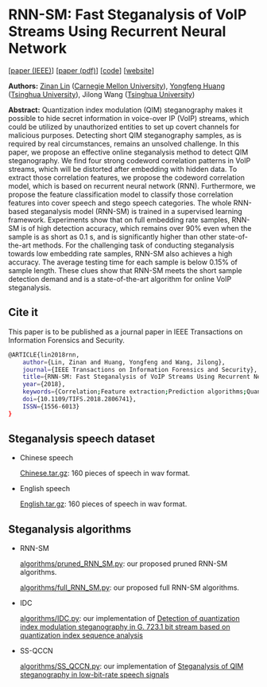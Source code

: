 # RNN-SM: Fast Steganalysis of VoIP Streams Using Recurrent Neural Network


[[paper (IEEE)](http://ieeexplore.ieee.org/document/8292900/)] [[paper (pdf)](http://www.andrew.cmu.edu/user/zinanl/publications/rnn-sm.pdf)] [[code](https://github.com/fjxmlzn/RNN-SM)] [[website](https://github.com/fjxmlzn/RNN-SM)]

**Authors:** [Zinan Lin](http://www.andrew.cmu.edu/user/zinanl/) ([Carnegie Mellon University](https://www.cmu.edu/)), [Yongfeng Huang](http://www.tsinghua.edu.cn/publish/ee/4157/2010/20101217182714916942750/20101217182714916942750_.html) ([Tsinghua University](http://www.tsinghua.edu.cn/publish/newthuen/index.html)), Jilong Wang ([Tsinghua University](http://www.tsinghua.edu.cn/publish/newthuen/index.html))

**Abstract:** Quantization index modulation (QIM) steganography makes it possible to hide secret information in voice-over IP (VoIP) streams, which could be utilized by unauthorized entities to set up covert channels for malicious purposes. Detecting short QIM steganography samples, as is required by real circumstances, remains an unsolved challenge. In this paper, we propose an effective online steganalysis method to detect QIM steganography. We find four strong codeword correlation patterns in VoIP streams, which will be distorted after embedding with hidden data. To extract those correlation features, we propose the codeword correlation model, which is based on recurrent neural network (RNN). Furthermore, we propose the feature classification model to classify those correlation features into cover speech and stego speech categories. The whole RNN-based steganalysis model (RNN-SM) is trained in a supervised learning framework. Experiments show that on full embedding rate samples, RNN-SM is of high detection accuracy, which remains over 90% even when the sample is as short as 0.1 s, and is significantly higher than other state-of-the-art methods. For the challenging task of conducting steganalysis towards low embedding rate samples, RNN-SM also achieves a high accuracy. The average testing time for each sample is below 0.15% of sample length. These clues show that RNN-SM meets the short sample detection demand and is a state-of-the-art algorithm for online VoIP steganalysis.

## Cite it 

This paper is to be published as a journal paper in IEEE Transactions on Information Forensics and Security.

```bash
@ARTICLE{lin2018rnn, 
	author={Lin, Zinan and Huang, Yongfeng and Wang, Jilong}, 
	journal={IEEE Transactions on Information Forensics and Security}, 
	title={RNN-SM: Fast Steganalysis of VoIP Streams Using Recurrent Neural Network}, 
	year={2018}, 
	keywords={Correlation;Feature extraction;Prediction algorithms;Quantization (signal);Recurrent neural networks;Speech;Vocoders;covert channel;information hiding;recurrent neural network;steganalysis;steganography}, 
	doi={10.1109/TIFS.2018.2806741}, 
	ISSN={1556-6013}
}
```

## Steganalysis speech dataset

* Chinese speech

  [Chinese.tar.gz](https://drive.google.com/file/d/1LF2dAXHkd8TmzaDnTg0Zmbs7xVdSovMH/view?usp=sharing): 160 pieces of speech in wav format.

* English speech

  [English.tar.gz](https://drive.google.com/file/d/1Uy7WyEg3y-hvefUczo_6gFyyeeTC6ohg/view?usp=sharing): 160 pieces of speech in wav format.
  
## Steganalysis algorithms

* RNN-SM

  [algorithms/pruned_RNN_SM.py](https://github.com/fjxmlzn/RNN-SM/blob/master/algorithms/pruned_RNN_SM.py): our proposed pruned RNN-SM algorithms.

  [algorithms/full_RNN_SM.py](https://github.com/fjxmlzn/RNN-SM/blob/master/algorithms/full_RNN_SM.py): our proposed full RNN-SM algorithms.

* IDC

  [algorithms/IDC.py](https://github.com/fjxmlzn/RNN-SM/blob/master/algorithms/IDC.py): our implementation of [Detection of quantization index modulation steganography in G. 723.1 bit stream based on quantization index sequence analysis](https://link.springer.com/article/10.1631%2Fjzus.C1100374?LI=true)

* SS-QCCN

  [algorithms/SS_QCCN.py](https://github.com/fjxmlzn/RNN-SM/blob/master/algorithms/SS_QCCN.py): our implementation of [Steganalysis of QIM steganography in low-bit-rate speech signals](http://ieeexplore.ieee.org/abstract/document/7867798/)
